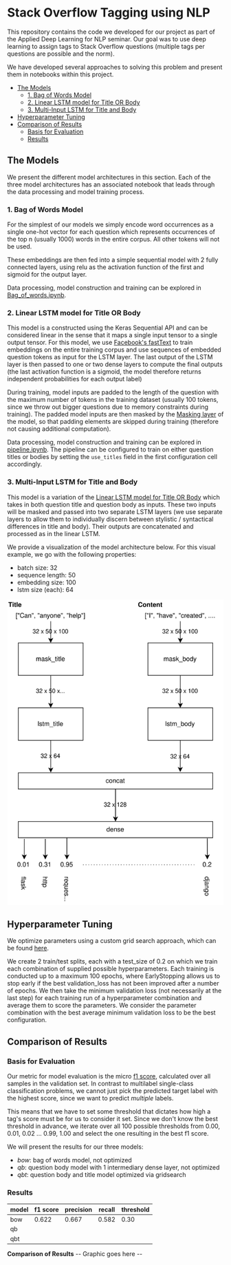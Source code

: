 # Stack Overflow Tagging using NLP

This repository contains the code we developed for our project as part of the Applied Deep Learning for NLP seminar. Our goal was to use deep learning to assign tags to Stack Overflow questions (multiple tags per questions are possible and the norm).

We have developed several approaches to solving this problem and present them in notebooks within this project.

- [The Models](#the-models)
  * [1. Bag of Words Model](#1-bag-of-words-model)
  * [2. Linear LSTM model for Title OR Body](#2-linear-lstm-model-for-title-or-body)
  * [3. Multi-Input LSTM for Title and Body](#3-multi-input-lstm-for-title-and-body)
- [Hyperparameter Tuning](#hyperparameter-tuning)
- [Comparison of Results](#comparison-of-results)
  * [Basis for Evaluation](#basis-for-evaluation)
  * [Results](#results)

## The Models
We present the different model architectures in this section. Each of the three model architectures has an associated notebook that leads through the data processing and model training process.

### 1. Bag of Words Model
For the simplest of our models we simply encode word occurrences as a single one-hot vector for each question which represents occurrences of the top n (usually 1000) words in the entire corpus. All other tokens will not be used.

These embeddings are then fed into a simple sequential model with 2 fully connected layers, using relu as the activation function of the first and sigmoid for the output layer.

Data processing, model construction and training can be explored in [Bag_of_words.ipynb](Bag_of_words.ipynb).

### 2. Linear LSTM model for Title OR Body

This model is a constructed using the Keras Sequential API and can be considered linear in the sense that it maps a single input tensor to a single output tensor. For this model, we use [Facebook's fastText](https://fasttext.cc/) to train embeddings on the entire training corpus and use sequences of embedded question tokens as input for the LSTM layer. The last output of the LSTM layer is then passed to one or two dense layers to compute the final outputs (the last activation function is a sigmoid, the model therefore returns independent probabilities for each output label)

During training, model inputs are padded to the length of the question with the maximum number of tokens in the training dataset (usually 100 tokens, since we throw out bigger questions due to memory constraints during training). The padded model inputs are then masked by the [Masking layer](https://www.tensorflow.org/api_docs/python/tf/keras/layers/Masking) of the model, so that padding elements are skipped during training (therefore not causing additional computation).

Data processing, model construction and training can be explored in [pipeline.ipynb](pipeline.ipynb). The pipeline can be configured to train on either question titles or bodies by setting the `use_titles` field in the first configuration cell accordingly.
### 3. Multi-Input LSTM for Title and Body

This model is a variation of the [Linear LSTM model for Title OR Body](#2.-linear-lstm-model-for-title-or-body) which takes in both question title and question body as inputs. These two inputs will be masked and passed into two separate LSTM layers (we use separate layers to allow them to individually discern between stylistic / syntactical differences in title and body). Their outputs are concatenated and processed as in the linear LSTM.

We provide a visualization of the model architecture below. For this visual example, we go with the following properties:
* batch size: 32
* sequence length: 50
* embedding size: 100
* lstm size (each): 64

![model architecture](graphics/title_body_model.svg)

## Hyperparameter Tuning
We optimize parameters using a custom grid search approach, which can be found [here](toolbox/training.py). 

We create 2 train/test splits, each with a test_size of 0.2 on which we train each combination of supplied possible hyperparameters. Each training is conducted up to a maximum 100 epochs, where EarlyStopping allows us to stop early if the best validation_loss has not been improved after a number of epochs. We then take the minimum validation loss (not necessarily at the last step) for each training run of a hyperparameter combination and average them to score the parameters. We consider the parameter combination with the best average minimum validation loss to be the best configuration.

## Comparison of Results

### Basis for Evaluation
Our metric for model evaluation is the micro [f1 score](https://towardsdatascience.com/accuracy-precision-recall-or-f1-331fb37c5cb9), calculated over all samples in the validation set. In contrast to multilabel single-class classification problems, we cannot just pick the predicted target label with the highest score, since we want to predict *multiple* labels. 

This means that we have to set some threshold that dictates how high a tag's score must be for us to consider it set. Since we don't know the best threshold in advance, we iterate over all 100 possible thresholds from 0.00, 0.01, 0.02 ... 0.99, 1.00 and select the one resulting in the best f1 score.

We will present the results for our three models:
* *bow*: bag of words model, not optimized
* *qb*: question body model with 1 intermediary dense layer, not optimized
* *qbt*: question body and title model optimized via gridsearch

### Results

| model | f1 score | precision | recall | threshold |
|-------|----------|-----------|--------|-----------|
| bow   | 0.622    | 0.667     | 0.582  | 0.30      |
| qb    |          |           |        |           |
| qbt   |          |           |        |           |

**Comparison of Results**
-- Graphic goes here -- 
